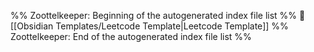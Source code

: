 %% Zoottelkeeper: Beginning of the autogenerated index file list  %%
📄 [[Obsidian Templates/Leetcode Template|Leetcode Template]]
%% Zoottelkeeper: End of the autogenerated index file list  %%
